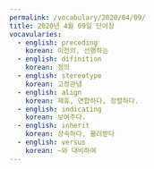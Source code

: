 ```yaml
---
permalink: /vocabulary/2020/04/09/
title: 2020년 4월 09일 단어장
vocavularies:
  - english: preceding
    korean: 이전의, 선행하는
  - english: difinition
    korean: 정의
  - english: stereotype
    korean: 고정관념
  - english: align
    korean: 제휴, 연합하다, 정렬하다.
  - english: indicating
    korean: 보여주다.
  - english: inherit
    korean: 상속하다, 물려받다
  - english: versus
    korean: ~와 대비하여
---
```

